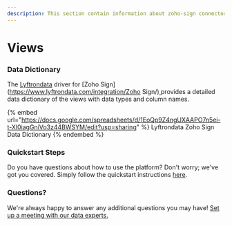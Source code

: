 ```yaml
---
description: This section contain information about zoho-sign connector views information
---
```


# Views

### Data Dictionary

The [Lyftrondata](https://www.lyftrondata.com/) driver for [Zoho Sign](https://www.lyftrondata.com/integration/Zoho Sign/)[ ](https://www.lyftrondata.com/integration/zoho-sign/)provides a detailed data dictionary of the views with data types and column names.

{% embed url="https://docs.google.com/spreadsheets/d/1EoQp9Z4ngUXAAPO7n5ei-t-Xl0iagGniVo3z44BWSYM/edit?usp=sharing" %}
Lyftrondata Zoho Sign Data Dictionary
{% endembed %}

### Quickstart Steps

Do you have questions about how to use the platform? Don't worry; we've got you covered. Simply follow the quickstart instructions [here](../../../../quickstart-steps.md).

### Questions? <a href="#questions" id="questions"></a>

We're always happy to answer any additional questions you may have! [Set up a meeting with our data experts.](https://www.lyftrondata.com/book-a-meeting/)


